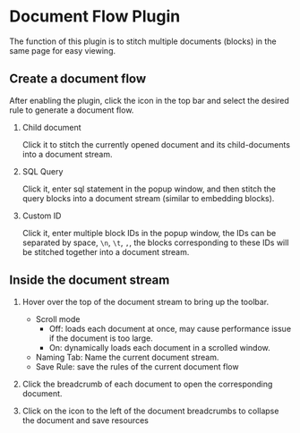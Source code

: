 # Document Flow Plugin

The function of this plugin is to stitch multiple documents (blocks) in the same page for easy viewing.

## Create a document flow

After enabling the plugin, click the icon in the top bar and select the desired rule to generate a document flow.

1. Child document

    Click it to stitch the currently opened document and its child-documents into a document stream.

2. SQL Query

    Click it, enter sql statement in the popup window, and then stitch the query blocks into a document stream (similar to embedding blocks).

3. Custom ID

    Click it, enter multiple block IDs in the popup window, the IDs can be separated by space, `\n`, `\t`, `,`, the blocks corresponding to these IDs will be stitched together into a document stream.

## Inside the document stream

1. Hover over the top of the document stream to bring up the toolbar.

    - Scroll mode
        - Off: loads each document at once, may cause performance issue if the document is too large.
        - On: dynamically loads each document in a scrolled window.
    - Naming Tab: Name the current document stream.
    - Save Rule: save the rules of the current document flow

2. Click the breadcrumb of each document to open the corresponding document.

3. Click on the icon to the left of the document breadcrumbs to collapse the document and save resources
